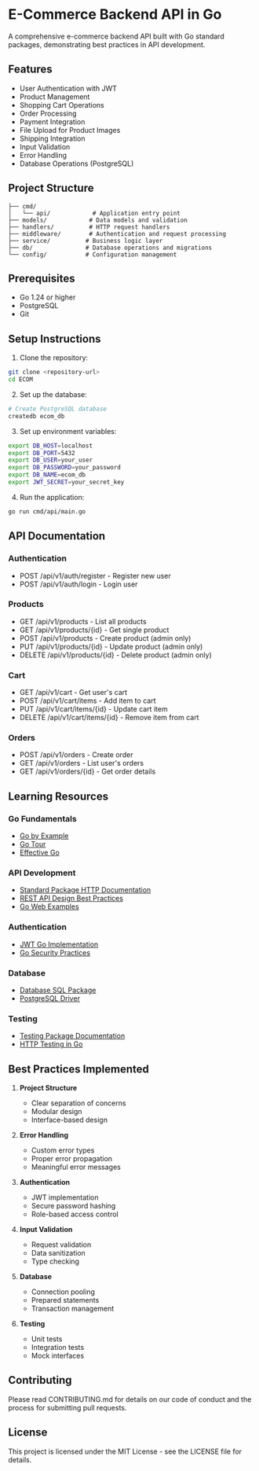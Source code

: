 # E-Commerce Backend API in Go

A comprehensive e-commerce backend API built with Go standard packages, demonstrating best practices in API development.

## Features

- User Authentication with JWT
- Product Management
- Shopping Cart Operations
- Order Processing
- Payment Integration
- File Upload for Product Images
- Shipping Integration
- Input Validation
- Error Handling
- Database Operations (PostgreSQL)

## Project Structure

```
├── cmd/
│   └── api/            # Application entry point
├── models/            # Data models and validation
├── handlers/          # HTTP request handlers
├── middleware/        # Authentication and request processing
├── service/          # Business logic layer
├── db/               # Database operations and migrations
└── config/           # Configuration management
```

## Prerequisites

- Go 1.24 or higher
- PostgreSQL
- Git

## Setup Instructions

1. Clone the repository:
```bash
git clone <repository-url>
cd ECOM
```

2. Set up the database:
```bash
# Create PostgreSQL database
createdb ecom_db
```

3. Set up environment variables:
```bash
export DB_HOST=localhost
export DB_PORT=5432
export DB_USER=your_user
export DB_PASSWORD=your_password
export DB_NAME=ecom_db
export JWT_SECRET=your_secret_key
```

4. Run the application:
```bash
go run cmd/api/main.go
```

## API Documentation

### Authentication
- POST /api/v1/auth/register - Register new user
- POST /api/v1/auth/login - Login user

### Products
- GET /api/v1/products - List all products
- GET /api/v1/products/{id} - Get single product
- POST /api/v1/products - Create product (admin only)
- PUT /api/v1/products/{id} - Update product (admin only)
- DELETE /api/v1/products/{id} - Delete product (admin only)

### Cart
- GET /api/v1/cart - Get user's cart
- POST /api/v1/cart/items - Add item to cart
- PUT /api/v1/cart/items/{id} - Update cart item
- DELETE /api/v1/cart/items/{id} - Remove item from cart

### Orders
- POST /api/v1/orders - Create order
- GET /api/v1/orders - List user's orders
- GET /api/v1/orders/{id} - Get order details

## Learning Resources

### Go Fundamentals
- [Go by Example](https://gobyexample.com/)
- [Go Tour](https://tour.golang.org/)
- [Effective Go](https://golang.org/doc/effective_go)

### API Development
- [Standard Package HTTP Documentation](https://golang.org/pkg/net/http/)
- [REST API Design Best Practices](https://golang.org/doc/effective_go#interfaces)
- [Go Web Examples](https://gowebexamples.com/)

### Authentication
- [JWT Go Implementation](https://github.com/golang-jwt/jwt)
- [Go Security Practices](https://golang.org/security)

### Database
- [Database SQL Package](https://golang.org/pkg/database/sql/)
- [PostgreSQL Driver](https://github.com/lib/pq)

### Testing
- [Testing Package Documentation](https://golang.org/pkg/testing/)
- [HTTP Testing in Go](https://golang.org/pkg/net/http/httptest/)

## Best Practices Implemented

1. **Project Structure**
   - Clear separation of concerns
   - Modular design
   - Interface-based design

2. **Error Handling**
   - Custom error types
   - Proper error propagation
   - Meaningful error messages

3. **Authentication**
   - JWT implementation
   - Secure password hashing
   - Role-based access control

4. **Input Validation**
   - Request validation
   - Data sanitization
   - Type checking

5. **Database**
   - Connection pooling
   - Prepared statements
   - Transaction management

6. **Testing**
   - Unit tests
   - Integration tests
   - Mock interfaces

## Contributing

Please read CONTRIBUTING.md for details on our code of conduct and the process for submitting pull requests.

## License

This project is licensed under the MIT License - see the LICENSE file for details. 